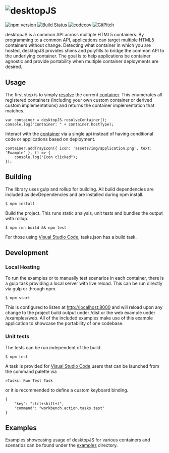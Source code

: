 # ![desktopJS](https://raw.githubusercontent.com/wiki/MorganStanley/desktopJS/images/logo.png)

[![npm version](https://badge.fury.io/js/%40morgan-stanley%2Fdesktopjs.svg)](https://www.npmjs.com/package/@morgan-stanley/desktopjs)
[![Build Status](https://travis-ci.com/MorganStanley/desktopJS.svg?branch=master)](https://travis-ci.com/MorganStanley/desktopJS?branch=master)
[![codecov](https://codecov.io/gh/MorganStanley/desktopJS/branch/master/graph/badge.svg)](https://codecov.io/gh/MorganStanley/desktopJS)
[![GitPitch](https://gitpitch.com/assets/badge.svg)](https://gitpitch.com/MorganStanley/desktopJS/master?grs=github&t=white&p=pitch)

desktopJS is a common API across multiple HTML5 containers. By programming to a
common API, applications can target multiple HTML5 containers without change. Detecting
what container in which you are hosted, desktopJS provides shims and polyfills to
bridge the common API to the underlying container. The goal is to help applications be
container agnostic and provide portability when multiple container deployments are desired.

## Usage

The first step is to simply [resolve](http://opensource.morganstanley.com/desktopJS/modules/_desktopjs_src_registry_.html#resolvecontainer) the current [container](http://opensource.morganstanley.com/desktopJS/classes/_desktopjs_src_container_.container.html). This enumerates
all registered containers (including your own custom container or derived custom implementations) and
returns the container implementation that matches.

```
var container = desktopJS.resolveContainer();
console.log("Container: " + container.hostType);
```

Interact with the [container](http://opensource.morganstanley.com/desktopJS/classes/_desktopjs_src_container_.container.html) via a single api instead of having conditional code or applications
based on deployment.

```
container.addTrayIcon({ icon: 'assets/img/application.png', text: 'Example' }, () => {
	console.log("Icon clicked");
});
```

## Building

The library uses gulp and rollup for building. All build dependencies are included as
devDependencies and are installed during npm install.

```
$ npm install
```

Build the project. This runs static analysis, unit tests and bundles the output with
rollup.

```
$ npm run build && npm test
```

For those using [Visual Studio Code](https://code.visualstudio.com/), tasks.json has a build task.

## Development

### Local Hosting

To run the examples or to manually test scenarios in each container, there is a gulp task providing
a local server with live reload. This can be run directly via gulp or through npm.

```
$ npm start
```

This is configured to listen at [http://localhost:8000](http://localhost:8000) and will reload upon
any change to the project build output under /dist or the web example under /examples/web. All of the
included examples make use of this example application to showcase the portability of one
codebase.

### Unit tests

The tests can be run independent of the build.

```
$ npm test
```

A task is provided for [Visual Studio Code](https://code.visualstudio.com/) users that can be launched
from the command palette via

```
>Tasks: Run Test Task
```

or it is recommended to define a custom keyboard binding.

```
{
    "key": "ctrl+shift+t",
    "command": "workbench.action.tasks.test"
}
```

## Examples

Examples showcasing usage of desktopJS for various containers and scenarios can be found under
the [examples](https://github.com/MorganStanley/desktopJS/tree/master/examples) directory.
